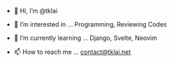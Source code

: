 - 👋 Hi, I’m @tklai

- 👀 I’m interested in ...
Programming, Reviewing Codes

- 🌱 I’m currently learning ...
Django, Svelte, Neovim

- 📫 How to reach me ...
contact@tklai.net
